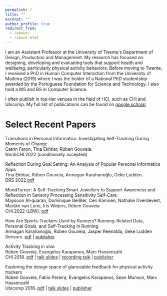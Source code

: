 ```yaml
---
permalink: /
title: ""
excerpt: ""
author_profile: true
redirect_from: 
  - /about/
  - /about.html
---
```


I am an Assistant Professor at the University of Twente's Department of Design, Production and Management. My research has focused on designing, developing and evaluating tools that support health and wellbeing, particularly physical activity behaviors. Before moving to Twente, I received a PhD in Human Computer Interaction from the University of Madeira (2019) where I was the holder of a National PhD studentship awarded by the Portuguese Foundation for Science and Technology. I also hold a MS and BS in Computer Science.

I often publish in top-tier venues in the field of HCI, such as CHI and Ubicomp. My full list of publications can be found on [google scholar](https://scholar.google.pt/citations?user=3Of_dqIAAAAJ&hl=en).


Select Recent Papers <!--- [(all)] (https://www.rubengouveia.com/publications) -->
======

Transitions in Personal Informatics: Investigating Self-Tracking During Moments of Change <br />
Catrin Feron, Tina Ekhtiar, Rúben Gouveia.<br />
NordiCHI 2022 (conditionally accepted)

Reflection During Goal Setting: An Analysis of Popular Personal Informatics Apps <br />
Tina Ekhtiar, Rúben Gouveia, Armagan Karahanoğlu, Geke Ludden.<br />
DRS 2022 [pdf](https://rubengouveia.com/papers/ReflectionGoalSetting_DRS22.pdf)

MoodTurner: A Self-Tracking Smart Jewellery to Support Awareness and Reflection in Sensory Processing Sensitivity Self-Care<br />
Maysoon Al-quaran, Dominique Geißler, Ceri Kamoen, Nathalie Overdevest, Marijke van Lune, Iris Weijers, Rúben Gouveia<br />
CHI 2022 (LBW). [pdf](https://rubengouveia.com/papers/Necklace_CHI22.pdf)

How Are Sports-Trackers Used by Runners? Running-Related Data, Personal Goals, and Self-Tracking in Running. <br />
Armagan Karahanoğlu, Rúben Gouveia, Jasper Reenalda, Geke Ludden <br />
Sensors. [pdf](https://rubengouveia.com/papers/RunningData_Sensors.pdf) | [publisher](https://www.mdpi.com/1424-8220/21/11/3687)

Activity Tracking in vivo<br />
Rúben Gouveia, Evangelos Karapanos, Marc Hassenzahl <br />
CHI 2018. [pdf](https://rubengouveia.com/papers/InVivo_CHI18.pdf) | [talk slides](https://rubengouveia.com/presentations/CHI'18.pdf) | [recording talk](https://youtu.be/kUxWqNg2U70) | [publisher](https://dl.acm.org/doi/abs/10.1145/3173574.3173936)

Exploring the design space of glanceable feedback for physical activity trackers<br />
Rúben Gouveia, Fabio Pereira, Evangelos Karapanos, Sean Munson, Marc Hassenzahl<br />
Ubicomp 2016. [pdf](https://rubengouveia.com/papers/Glanceable_Ubicomp16.pdf) | [talk slides](https://rubengouveia.com/presentations/Ubicomp'16.pdf) | [publisher](https://dl.acm.org/doi/abs/10.1145/2971648.2971754)



